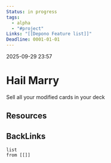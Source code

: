 ```yaml
---
Status: in progress
tags:
  - alpha
  - "#project"
Links: "[[Depono Feature list]]"
Deadline: 0001-01-01
---
```

2025-09-29 23:57

# Hail Marry
Sell all your modified cards in your deck

## Resources


## BackLinks

```dataview
list
from [[]]
```






